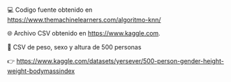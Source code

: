 💻 Codigo fuente obtenido en https://www.themachinelearners.com/algoritmo-knn/

🌐 Archivo CSV obtenido en https://www.kaggle.com. 

📄 CSV de peso, sexo y altura de 500 personas

👉 https://www.kaggle.com/datasets/yersever/500-person-gender-height-weight-bodymassindex
